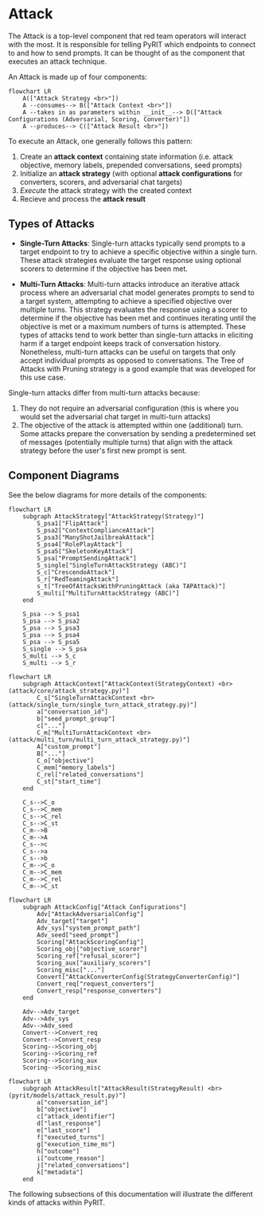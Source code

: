 # Attack

The Attack is a top-level component that red team operators will interact with the most. It is responsible for telling PyRIT which endpoints to connect to and how to send prompts. It can be thought of as the component that executes an attack technique.

An Attack is made up of four components:

```{mermaid}
flowchart LR
    A(["Attack Strategy <br>"])
    A --consumes--> B(["Attack Context <br>"])
    A --takes in as parameters within __init__--> D(["Attack Configurations (Adversarial, Scoring, Converter)"])
    A --produces--> C(["Attack Result <br>"])
```

To execute an Attack, one generally follows this pattern:
1. Create an **attack context** containing state information (i.e. attack objective, memory labels, prepended conversations, seed prompts)
2. Initialize an **attack strategy** (with optional **attack configurations** for converters, scorers, and adversarial chat targets)
3. _Execute_ the attack strategy with the created context
4. Recieve and process the **attack result**

## Types of Attacks

- **Single-Turn Attacks**: Single-turn attacks typically send prompts to a target endpoint to try to achieve a specific objective within a single turn. These attack strategies evaluate the target response using optional scorers to determine if the objective has been met.

- **Multi-Turn Attacks**: Multi-turn attacks introduce an iterative attack process where an adversarial chat model generates prompts to send to a target system, attempting to achieve a specified objective over multiple turns. This strategy evaluates the response using a scorer to determine if the objective has been met and continues iterating until the objective is met or a maximum numbers of turns is attempted. These types of attacks tend to work better than single-turn attacks in eliciting harm if a target endpoint keeps track of conversation history. Nonetheless, multi-turn attacks can be useful on targets that only accept individual prompts as opposed to conversations. The Tree of Attacks with Pruning strategy is a good example that was developed for this use case.

Single-turn attacks differ from multi-turn attacks because:
1. They do not require an adversarial configuration (this is where you would set the adversarial chat target in multi-turn attacks)
2. The objective of the attack is attempted within one (additional) turn. Some attacks prepare the conversation by sending a predetermined set of messages (potentially multiple turns) that align with the attack strategy before the user's first new prompt is sent.


## Component Diagrams
See the below diagrams for more details of the components:
```{mermaid}
flowchart LR
    subgraph AttackStrategy["AttackStrategy(Strategy)"]
        S_psa1["FlipAttack"]
        S_psa2["ContextComplianceAttack"]
        S_psa3["ManyShotJailbreakAttack"]
        S_psa4["RolePlayAttack"]
        S_psa5["SkeletonKeyAttack"]
        S_psa["PromptSendingAttack"]
        S_single["SingleTurnAttackStrategy (ABC)"]
        S_c["CrescendoAttack"]
        S_r["RedTeamingAttack"]
        s_t["TreeOfAttacksWithPruningAttack (aka TAPAttack)"]
        S_multi["MultiTurnAttackStrategy (ABC)"]
    end

    S_psa --> S_psa1
    S_psa --> S_psa2
    S_psa --> S_psa3
    S_psa --> S_psa4
    S_psa --> S_psa5
    S_single --> S_psa
    S_multi --> S_c
    S_multi --> S_r

```

```{mermaid}
flowchart LR
    subgraph AttackContext["AttackContext(StrategyContext) <br>(attack/core/attack_strategy.py)"]
        C_s["SingleTurnAttackContext <br>(attack/single_turn/single_turn_attack_strategy.py)"]
        a["conversation_id"]
        b["seed_prompt_group"]
        c["..."]
        C_m["MultiTurnAttackContext <br>(attack/multi_turn/multi_turn_attack_strategy.py)"]
        A["custom_prompt"]
        B["..."]
        C_o["objective"]
        C_mem["memory_labels"]
        C_rel["related_conversations"]
        C_st["start_time"]
    end

    C_s-->C_o
    C_s-->C_mem
    C_s-->C_rel
    C_s-->C_st
    C_m-->B
    C_m-->A
    C_s-->c
    C_s-->a
    C_s-->b
    C_m-->C_o
    C_m-->C_mem
    C_m-->C_rel
    C_m-->C_st
```

```{mermaid}
flowchart LR
    subgraph AttackConfig["Attack Configurations"]
        Adv["AttackAdversarialConfig"]
        Adv_target["target"]
        Adv_sys["system_prompt_path"]
        Adv_seed["seed_prompt"]
        Scoring["AttackScoringConfig"]
        Scoring_obj["objective_scorer"]
        Scoring_ref["refusal_scorer"]
        Scoring_aux["auxiliary_scorers"]
        Scoring_misc["..."]
        Convert["AttackConverterConfig(StrategyConverterConfig)"]
        Convert_req["request_converters"]
        Convert_resp["response_converters"]
    end

    Adv-->Adv_target
    Adv-->Adv_sys
    Adv-->Adv_seed
    Convert-->Convert_req
    Convert-->Convert_resp
    Scoring-->Scoring_obj
    Scoring-->Scoring_ref
    Scoring-->Scoring_aux
    Scoring-->Scoring_misc
```

```{mermaid}
flowchart LR
    subgraph AttackResult["AttackResult(StrategyResult) <br>(pyrit/models/attack_result.py)"]
        a["conversation_id"]
        b["objective"]
        c["attack_identifier"]
        d["last_response"]
        e["last_score"]
        f["executed_turns"]
        g["execution_time_ms"]
        h["outcome"]
        i["outcome_reason"]
        j["related_conversations"]
        k["metadata"]
    end
```

The following subsections of this documentation will illustrate the different kinds of attacks within PyRIT.
